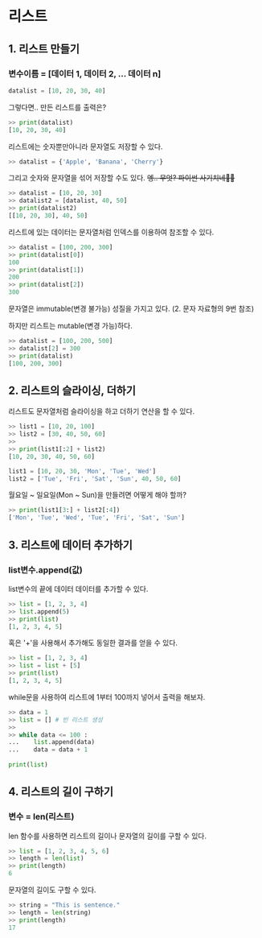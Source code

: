 # 리스트
## 1. 리스트 만들기

### 변수이름 = [데이터 1, 데이터 2, ... 데이터 n]

```python
datalist = [10, 20, 30, 40]
```

그렇다면.. 만든 리스트를 출력은?

```python
>> print(datalist)
[10, 20, 30, 40]
```



리스트에는 숫자뿐만아니라 문자열도 저장할 수 있다.

```python
>> datalist = {'Apple', 'Banana', 'Cherry'}
```



그리고 숫자와 문자열을 섞어 저장할 수도 있다. ~~엥.. 무엇? 파이썬 사기치네🤦‍♂~~

```python
>> datalist = [10, 20, 30]
>> datalist2 = [datalist, 40, 50]
>> print(datalist2)
[[10, 20, 30], 40, 50]
```



리스트에 있는 데이터는 문자열처럼 인덱스를 이용하여 참조할 수 있다.

```python
>> datalist = [100, 200, 300]
>> print(datalist[0])
100
>> print(datalist[1])
200
>> print(datalist[2])
300
```



문자열은 immutable(변경 불가능) 성질을 가지고 있다. (2. 문자 자료형의 9번 참조)

하지만 리스트는 mutable(변경 가능)하다.

```python
>> datalist = [100, 200, 500]
>> datalist[2] = 300
>> print(datalist)
[100, 200, 300]
```



## 2. 리스트의 슬라이싱, 더하기

리스트도 문자열처럼 슬라이싱을 하고 더하기 연산을 할 수 있다.

```python
>> list1 = [10, 20, 100]
>> list2 = [30, 40, 50, 60]
>> 
>> print(list1[:2] + list2)
[10, 20, 30, 40, 50, 60]
```



```python
list1 = [10, 20, 30, 'Mon', 'Tue', 'Wed']
list2 = ['Tue', 'Fri', 'Sat', 'Sun', 40, 50, 60]
```

월요일 ~ 일요일(Mon ~ Sun)을 만들려면 어떻게 해야 할까?

```python
>> print(list1[3:] + list2[:4])
['Mon', 'Tue', 'Wed', 'Tue', 'Fri', 'Sat', 'Sun']
```



## 3. 리스트에 데이터 추가하기

### list변수.append(값)

list변수의 끝에 데이터 데이터를 추가할 수 있다.

```python
>> list = [1, 2, 3, 4]
>> list.append(5)
>> print(list)
[1, 2, 3, 4, 5]
```



혹은 '+'을 사용해서 추가해도 동일한 결과를 얻을 수 있다.

```python
>> list = [1, 2, 3, 4]
>> list = list + [5]
>> print(list)
[1, 2, 3, 4, 5]
```



while문을 사용하여 리스트에 1부터 100까지 넣어서 출력을 해보자.

```python
>> data = 1
>> list = [] # 빈 리스트 생성
>>
>> while data <= 100 :
...    list.append(data)
...    data = data + 1
    
print(list)
```



## 4. 리스트의 길이 구하기

### 변수 = len(리스트)

len 함수를 사용하면 리스트의 길이나 문자열의 길이를 구할 수 있다.

```python
>> list = [1, 2, 3, 4, 5, 6]
>> length = len(list)
>> print(length)
6
```



문자열의 길이도 구할 수 있다.

```python
>> string = "This is sentence."
>> length = len(string)
>> print(length)
17
```


